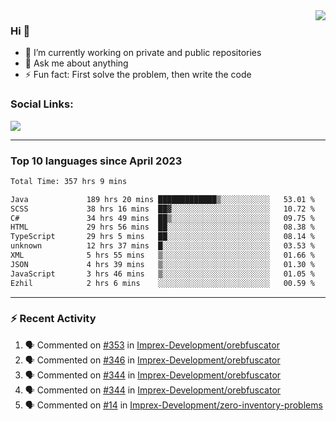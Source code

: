 <!--
<a href="https://wuffy.eu">
  <img align="right" src="https://github.com/ngloader/ngloader/blob/devcard/devcard.png" height="410" width="300" alt="NgLoader's Dev Card"/>
</a>
-->

<a href="https://wuffy.eu">
  <img align="right" src="https://github-readme-stats.vercel.app/api?username=ngloader&count_private=true&include_all_commits=true&show_icons=true&theme=dracula" />
</a>

### Hi 👋
- 🔭 I’m currently working on private and public repositories
- 💬 Ask me about anything
- ⚡ Fun fact: First solve the problem, then write the code

### Social Links:
<a href="https://discord.gg/jUtRU5Q">
  <img src="https://dcbadge.vercel.app/api/shield/128286216708685824?style=flat&theme=clean&compact=true" />
</a>

<!--
---

<div>
  <img src="https://github-readme-stats.vercel.app/api/wakatime?username=NgLoader&api_domain=wakapi.wuffy.dev&bg_color=282a36&title_color=ff6e96&icon_color=2F855A&text_color=ffffff&custom_title=Week%20Stats&layout=compact" />
</div>

---

<div>
  <img height="170" align="left" src="https://github-readme-stats.vercel.app/api?username=ngloader&count_private=true&include_all_commits=true&show_icons=true&theme=dracula" />
  <img src="https://github-readme-stats.vercel.app/api/top-langs/?username=ngloader&layout=compact&theme=dracula" />
</div>

---

<a href="https://github.com/ryo-ma/github-profile-trophy">
  <img width=800 src="https://github-profile-trophy.vercel.app/?username=ngloader&column=8&theme=dracula&no-frame=true"/>
</a>
-->

---

### Top 10 languages since April 2023

<!--START_SECTION:waka-->

```txt
Total Time: 357 hrs 9 mins

Java             189 hrs 20 mins █████████████▒░░░░░░░░░░░   53.01 %
SCSS             38 hrs 16 mins  ██▓░░░░░░░░░░░░░░░░░░░░░░   10.72 %
C#               34 hrs 49 mins  ██▒░░░░░░░░░░░░░░░░░░░░░░   09.75 %
HTML             29 hrs 56 mins  ██░░░░░░░░░░░░░░░░░░░░░░░   08.38 %
TypeScript       29 hrs 5 mins   ██░░░░░░░░░░░░░░░░░░░░░░░   08.14 %
unknown          12 hrs 37 mins  █░░░░░░░░░░░░░░░░░░░░░░░░   03.53 %
XML              5 hrs 55 mins   ▒░░░░░░░░░░░░░░░░░░░░░░░░   01.66 %
JSON             4 hrs 39 mins   ▒░░░░░░░░░░░░░░░░░░░░░░░░   01.30 %
JavaScript       3 hrs 46 mins   ▒░░░░░░░░░░░░░░░░░░░░░░░░   01.05 %
Ezhil            2 hrs 6 mins    ░░░░░░░░░░░░░░░░░░░░░░░░░   00.59 %
```

<!--END_SECTION:waka-->

---

### :zap: Recent Activity
<!--START_SECTION:activity-->
1. 🗣 Commented on [#353](https://github.com/Imprex-Development/orebfuscator/issues/353#issuecomment-1937006950) in [Imprex-Development/orebfuscator](https://github.com/Imprex-Development/orebfuscator)
2. 🗣 Commented on [#346](https://github.com/Imprex-Development/orebfuscator/issues/346#issuecomment-1913349537) in [Imprex-Development/orebfuscator](https://github.com/Imprex-Development/orebfuscator)
3. 🗣 Commented on [#344](https://github.com/Imprex-Development/orebfuscator/issues/344#issuecomment-1890945200) in [Imprex-Development/orebfuscator](https://github.com/Imprex-Development/orebfuscator)
4. 🗣 Commented on [#344](https://github.com/Imprex-Development/orebfuscator/issues/344#issuecomment-1879579341) in [Imprex-Development/orebfuscator](https://github.com/Imprex-Development/orebfuscator)
5. 🗣 Commented on [#14](https://github.com/Imprex-Development/zero-inventory-problems/issues/14#issuecomment-1872210592) in [Imprex-Development/zero-inventory-problems](https://github.com/Imprex-Development/zero-inventory-problems)
<!--END_SECTION:activity-->
